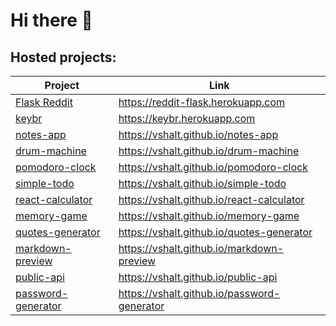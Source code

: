 # Hi there 👋

<!--
**vshalt/vshalt** is a ✨ _special_ ✨ repository because its `README.md` (this file) appears on your GitHub profile.

Here are some ideas to get you started:

- 🔭 I’m currently working on ...
- 🌱 I’m currently learning ...
- 👯 I’m looking to collaborate on ...
- 🤔 I’m looking for help with ...
- 💬 Ask me about ...
- 📫 How to reach me: ...
- 😄 Pronouns: ...
- ⚡ Fun fact: ...
-->

Hosted projects:
------------
| Project | Link |
|---------|-------|
|[Flask Reddit](https://github.com/vshalt/flask-reddit) | https://reddit-flask.herokuapp.com |
|[keybr](https://github.com/vshalt/keybr) | https://keybr.herokuapp.com |
|[notes-app](https://github.com/vshalt/notes-app) | https://vshalt.github.io/notes-app |
|[drum-machine](https://github.com/vshalt/drum-machine) | https://vshalt.github.io/drum-machine |
|[pomodoro-clock](https://github.com/vshalt/pomodoro-clock) | https://vshalt.github.io/pomodoro-clock |
|[simple-todo](https://github.com/vshalt/simple-todo) | https://vshalt.github.io/simple-todo |
|[react-calculator](https://github.com/vshalt/react-calculator) | https://vshalt.github.io/react-calculator |
|[memory-game](https://github.com/vshalt/memory-game) | https://vshalt.github.io/memory-game |
|[quotes-generator](https://github.com/vshalt/quotes-generator) | https://vshalt.github.io/quotes-generator |
|[markdown-preview](https://github.com/vshalt/markdown-preview) | https://vshalt.github.io/markdown-preview |
|[public-api](https://github.com/vshalt/public-api) | https://vshalt.github.io/public-api |
|[password-generator](https://github.com/vshalt/password-generator) | https://vshalt.github.io/password-generator |

